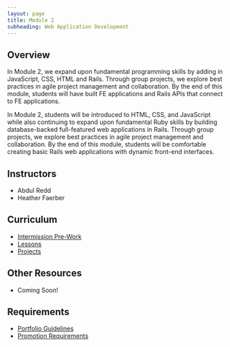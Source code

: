 ```yaml
---
layout: page
title: Module 2
subheading: Web Application Development
---
```


## Overview  

In Module 2, we expand upon fundamental programming skills by adding in JavaScript, CSS, HTML and Rails. Through group projects, we explore best practices in agile project management and collaboration. By the end of this module, students will have built FE applications and Rails APIs that connect to FE applications. 

In Module 2, students will be introduced to HTML, CSS, and JavaScript while also continuing to expand upon fundamental Ruby skills by building database-backed full-featured web applications in Rails. Through group projects, we explore best practices in agile project management and collaboration. By the end of this module, students will be comfortable creating basic Rails web applications with dynamic front-end interfaces.

## Instructors

- Abdul Redd
- Heather Faerber

## Curriculum

- [Intermission Pre-Work](./intermission_work)
- [Lessons](./lessons)
- [Projects](./projects)

## Other Resources

- Coming Soon!

## Requirements


- [Portfolio Guidelines](./requirements/portfolio_guidelines)
- [Promotion Requirements](./requirements/promotion_requirements)
